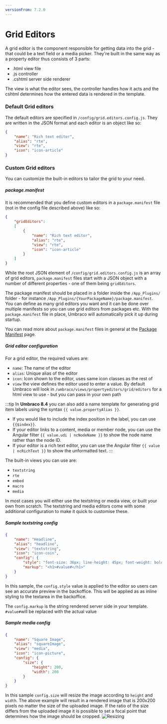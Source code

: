 ```yaml
---
versionFrom: 7.2.0
---
```


# Grid Editors

A grid editor is the component responsible for getting data into the grid - that could be a text field or a media picker. They're built in the same way as a property editor thus consists of 3 parts:

- .html view file
- .js controller
- .cshtml server side renderer

The view is what the editor sees, the controller handles how it acts and the cshtml determines how the entered data is rendered in the template.

### Default Grid editors

The default editors are specified in `/config/grid.editors.config.js`. They are written in the JSON format and each editor is an object like so:

```json
{
    "name": "Rich text editor",
    "alias": "rte",
    "view": "rte",
    "icon": "icon-article"
}
```

### Custom Grid editors

You can customize the built-in editors to tailor the grid to your need.

##### package.manifest

It is recommended that you define custom editors in a `package.manifest` file (not in the config file described above) like so:

```json
{
    "gridEditors":
    [
        {
            "name": "Rich text editor",
            "alias": "rte",
            "view": "rte",
            "icon": "icon-article"
        }
    ]
}
```

While the root JSON element of `/config/grid.editors.config.js` is an array of grid editors, `package.manifest` files start with a JSON object with a number of different properties - one of them being `gridEditors`.

The package manifest should be placed in a folder inside the `/App_Plugins/` folder - for instance `/App_Plugins/{YourPackageName}/package.manifest`. You can define as many grid editors you want and it can be done over multiple manifests so you can use grid editors from packages etc. With the `package.manifest` file in place, Umbraco will automatically pick it up during startup.

You can read more about `package.manifest` files in general at the [Package Manifest](../../../../../Extending/Property-Editors/package-manifest.md) page.

##### Grid editor configuration

For a grid editor, the required values are:

- `name`: The name of the editor
- `alias`: Unique alias of the editor
- `icon`: Icon shown to the editor, uses same icon classes as the rest of
- `view` the view defines the editor used to enter a value. By default Umbraco will look in `/umbraco/views/propertyeditors/grid/editors` for a html view to use - but you can pass in your own path

:::tip
In **Umbraco 8.4** you can also add a name template for generating grid item labels using the syntax `{{ value.propertyAlias }}`.

- If you would like to include the index position in the label, you can use `{{$index}}`.
- If your editor links to a content, media or member node, you can use the Angular filter `{{ value.udi | ncNodeName }}` to show the node name rather than the node ID.
- If your editor is a rich text editor, you can use the Angular filter `{{ value | ncRichText }}` to show the unformatted text.
:::


The built-in views you can use are:

- `textstring`
- `rte`
- `embed`
- `macro`
- `media`

In most cases you will either use the textstring or media view, or built your own from scratch. The textstring and media editors come with some additional configuration to make it quick to customise these.

##### Sample textstring config

```json
{
    "name": "Headline",
    "alias": "headline",
    "view": "textstring",
    "icon": "icon-coin",
    "config": {
        "style": "font-size: 36px; line-height: 45px; font-weight: bold",
        "markup": "<h1>#value#</h1>"
    }
}
```

In this sample, the `config.style` value is applied to the editor so users can see an accurate preview in the backoffice. This will be applied as as inline styling to the textarea in the backoffice.

The `config.markup` is the string rendered server side in your template. `#value#`will be replaced with the actual value

##### Sample media config

```json
{
    "name": "Square Image",
    "alias": "squareImage",
    "view": "media",
    "icon": "icon-picture",
    "config": {
        "size": {
            "height": 200,
            "width": 200
        }
    }
}
```

In this sample `config.size` will resize the image according to `height` and `width`. The above example will result in a rendered image that is 200x200 pixels no matter the size of the uploaded image. If the ratio of the size differs from the uploaded image it is possible to set a focal point that determines how the image should be cropped.
![Resizing](images/grid-resizing.png)
